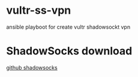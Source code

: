 # vultr-ss-vpn
ansible playboot for create vultr shadowsockt vpn

# ShadowSocks download
[github shadowsocks](https://github.com/shadowsocks)